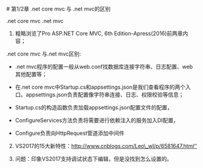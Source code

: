 \# 第1/2章 .net core mvc 与 .net mvc的区别



.net core mvc  .net mvc



1. 粗略浏览了Pro ASP.NET Core MVC, 6th Edition-Apress\(2016\)前两章内容；

.net core mvc 与.net mvc区别:

- .net mvc程序的配置一般从web.conf找数据库连接字符串、日志配置、web其他配置等；

- 在.net core mvc中Startup.cs和appsettings.json是我们查看程序的两个入口。appsettings.json负责配置像字符串连接、日志、权限校验等信息；

- Startup.cs的构造函数负责加载appsettings.json配置文件的配置，

- ConfigureServices方法负责将需要进行依赖注入的服务加入DI配置，

- Configure负责向HttpRequest管道添加中间件

2. VS2017的15大新特性：http://www.cnblogs.com/Leo\_wl/p/6581647.html‘’

3. 问题：印象VS2017支持调试状态下编辑，但是没找到怎么设置的。















